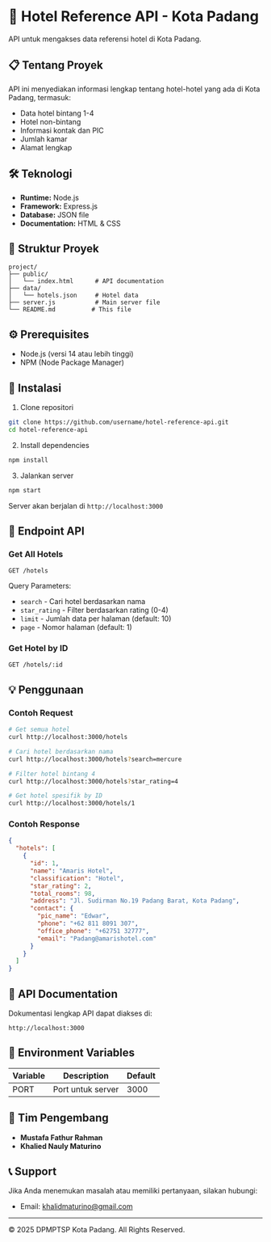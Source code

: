 # 🏨 Hotel Reference API - Kota Padang

API untuk mengakses data referensi hotel di Kota Padang.

## 📋 Tentang Proyek

API ini menyediakan informasi lengkap tentang hotel-hotel yang ada di Kota Padang, termasuk:

- Data hotel bintang 1-4
- Hotel non-bintang
- Informasi kontak dan PIC
- Jumlah kamar
- Alamat lengkap

## 🛠️ Teknologi

- **Runtime:** Node.js
- **Framework:** Express.js
- **Database:** JSON file
- **Documentation:** HTML & CSS

## 📁 Struktur Proyek

```
project/
├── public/
│   └── index.html      # API documentation
├── data/
│   └── hotels.json     # Hotel data
├── server.js           # Main server file
└── README.md          # This file
```

## ⚙️ Prerequisites

- Node.js (versi 14 atau lebih tinggi)
- NPM (Node Package Manager)

## 🚀 Instalasi

1. Clone repositori

```bash
git clone https://github.com/username/hotel-reference-api.git
cd hotel-reference-api
```

2. Install dependencies

```bash
npm install
```

3. Jalankan server

```bash
npm start
```

Server akan berjalan di `http://localhost:3000`

## 📌 Endpoint API

### Get All Hotels

```
GET /hotels
```

Query Parameters:

- `search` - Cari hotel berdasarkan nama
- `star_rating` - Filter berdasarkan rating (0-4)
- `limit` - Jumlah data per halaman (default: 10)
- `page` - Nomor halaman (default: 1)

### Get Hotel by ID

```
GET /hotels/:id
```

## 💡 Penggunaan

### Contoh Request

```bash
# Get semua hotel
curl http://localhost:3000/hotels

# Cari hotel berdasarkan nama
curl http://localhost:3000/hotels?search=mercure

# Filter hotel bintang 4
curl http://localhost:3000/hotels?star_rating=4

# Get hotel spesifik by ID
curl http://localhost:3000/hotels/1
```

### Contoh Response

```json
{
  "hotels": [
    {
      "id": 1,
      "name": "Amaris Hotel",
      "classification": "Hotel",
      "star_rating": 2,
      "total_rooms": 98,
      "address": "Jl. Sudirman No.19 Padang Barat, Kota Padang",
      "contact": {
        "pic_name": "Edwar",
        "phone": "+62 811 8091 307",
        "office_phone": "+62751 32777",
        "email": "Padang@amarishotel.com"
      }
    }
  ]
}
```

## 📄 API Documentation

Dokumentasi lengkap API dapat diakses di:

```
http://localhost:3000
```

## 🔑 Environment Variables

| Variable | Description       | Default |
| -------- | ----------------- | ------- |
| PORT     | Port untuk server | 3000    |

## 👥 Tim Pengembang

- **Mustafa Fathur Rahman**
- **Khalied Nauly Maturino**

## 📞 Support

Jika Anda menemukan masalah atau memiliki pertanyaan, silakan hubungi:

- Email: khalidmaturino@gmail.com

---

© 2025 DPMPTSP Kota Padang. All Rights Reserved.
